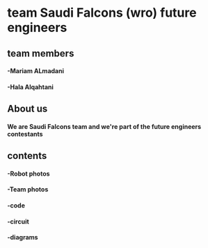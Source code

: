 # team Saudi Falcons (wro) future engineers

## team members

#### -Mariam ALmadani
#### -Hala Alqahtani
## About us 

#### We are Saudi Falcons team and we're part of the future engineers contestants

## contents

#### -Robot photos
#### -Team photos
#### -code
#### -circuit
#### -diagrams
